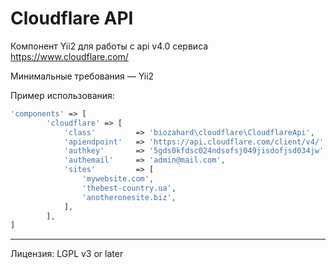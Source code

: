 Cloudflare API
==================

Компонент Yii2 для работы с api v4.0 сервиса https://www.cloudflare.com/

Минимальные требования — Yii2

Пример использования:

```php
'components' => [
        'cloudflare' => [
            'class'         => 'biozahard\cloudflare\CloudflareApi',
            'apiendpoint'   => 'https://api.cloudflare.com/client/v4/',
            'authkey'       => '5gds0kfdsc024ndsofsj049jisdofjsd034jw',
            'authemail'     => 'admin@mail.com',
            'sites'         => [
                'mywebsite.com',
                'thebest-country.ua',
                'anotheronesite.biz',
            ],
        ],
]
```

***

Лицензия: LGPL v3 or later
